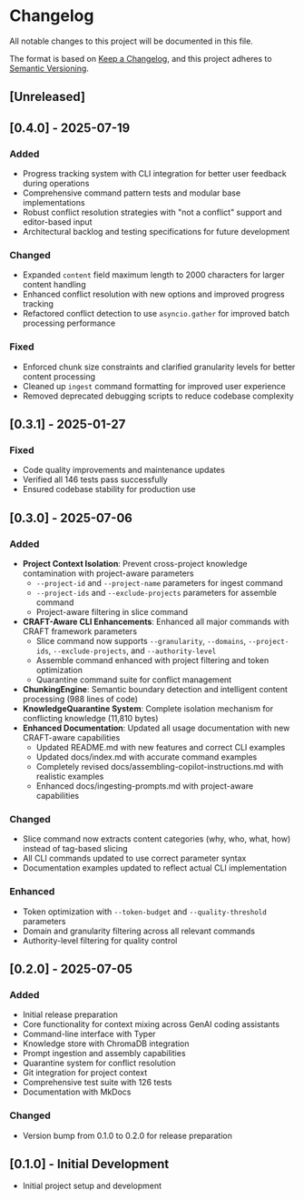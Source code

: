 # Changelog

All notable changes to this project will be documented in this file.

The format is based on [Keep a Changelog](https://keepachangelog.com/en/1.0.0/),
and this project adheres to [Semantic Versioning](https://semver.org/spec/v2.0.0.html).

## [Unreleased]

## [0.4.0] - 2025-07-19

### Added
- Progress tracking system with CLI integration for better user feedback during operations
- Comprehensive command pattern tests and modular base implementations
- Robust conflict resolution strategies with "not a conflict" support and editor-based input
- Architectural backlog and testing specifications for future development

### Changed
- Expanded `content` field maximum length to 2000 characters for larger content handling
- Enhanced conflict resolution with new options and improved progress tracking
- Refactored conflict detection to use `asyncio.gather` for improved batch processing performance

### Fixed
- Enforced chunk size constraints and clarified granularity levels for better content processing
- Cleaned up `ingest` command formatting for improved user experience
- Removed deprecated debugging scripts to reduce codebase complexity

## [0.3.1] - 2025-01-27

### Fixed
- Code quality improvements and maintenance updates
- Verified all 146 tests pass successfully
- Ensured codebase stability for production use

## [0.3.0] - 2025-07-06

### Added
- **Project Context Isolation**: Prevent cross-project knowledge contamination with project-aware parameters
  - `--project-id` and `--project-name` parameters for ingest command
  - `--project-ids` and `--exclude-projects` parameters for assemble command
  - Project-aware filtering in slice command
- **CRAFT-Aware CLI Enhancements**: Enhanced all major commands with CRAFT framework parameters
  - Slice command now supports `--granularity`, `--domains`, `--project-ids`, `--exclude-projects`, and `--authority-level`
  - Assemble command enhanced with project filtering and token optimization
  - Quarantine command suite for conflict management
- **ChunkingEngine**: Semantic boundary detection and intelligent content processing (988 lines of code)
- **KnowledgeQuarantine System**: Complete isolation mechanism for conflicting knowledge (11,810 bytes)
- **Enhanced Documentation**: Updated all usage documentation with new CRAFT-aware capabilities
  - Updated README.md with new features and correct CLI examples
  - Updated docs/index.md with accurate command examples
  - Completely revised docs/assembling-copilot-instructions.md with realistic examples
  - Enhanced docs/ingesting-prompts.md with project-aware capabilities

### Changed
- Slice command now extracts content categories (why, who, what, how) instead of tag-based slicing
- All CLI commands updated to use correct parameter syntax
- Documentation examples updated to reflect actual CLI implementation

### Enhanced
- Token optimization with `--token-budget` and `--quality-threshold` parameters
- Domain and granularity filtering across all relevant commands
- Authority-level filtering for quality control

## [0.2.0] - 2025-07-05

### Added
- Initial release preparation
- Core functionality for context mixing across GenAI coding assistants
- Command-line interface with Typer
- Knowledge store with ChromaDB integration
- Prompt ingestion and assembly capabilities
- Quarantine system for conflict resolution
- Git integration for project context
- Comprehensive test suite with 126 tests
- Documentation with MkDocs

### Changed
- Version bump from 0.1.0 to 0.2.0 for release preparation

## [0.1.0] - Initial Development
- Initial project setup and development
